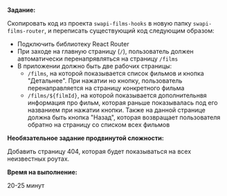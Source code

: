 **Задание:**

Скопировать код из проекта `swapi-films-hooks` в новую папку `swapi-films-router`, и переписать существующий код следующим образом:
 - Подключить библиотеку React Router
 - При заходе на главную страницу (`/`), пользователь должен автоматически перенапрявляться на страницу `/films`
 - В приложении должно быть две рабочих страницы:
   - `/films`, на которой показывается список фильмов и кнопка "Детальнее". При нажатии но кнопку, пользователь перенаправляется на страницу конкретного фильма
   - `/films/${filmId}`, на которой показывается дополнительнвя информация про фильм, которая раньше показывалась под его названием при нажатии кнопки. Также на данной странице должна быть кнопка "Назад", которая возвращает пользователя обратно на страницу со списком всех фильмов

**Необязательное задание продвинутой сложности:**

Добавить страницу 404, которая будет показываться на всех неизвестных роутах.
 
**Время на выполнение:**

20-25 минут
